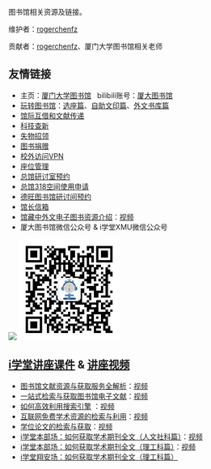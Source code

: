 图书馆相关资源及链接。

维护者：[rogerchenfz](https://github.com/rogerchenfz)

贡献者：[rogerchenfz](https://github.com/rogerchenfz)、厦门大学图书馆相关老师

## 友情链接

- 主页：[厦门大学图书馆](https://library.xmu.edu.cn) &nbsp; bilibili账号：[厦大图书馆](https://space.bilibili.com/474387811/)
- [玩转图书馆](https://www.bilibili.com/video/BV1oJ411s7dC)：[选座篇](https://www.bilibili.com/video/BV1oJ411s7dC)、[自助文印篇](https://www.bilibili.com/video/BV1oJ411s7dC?p=2)、[外文书库篇](https://www.bilibili.com/video/BV1oJ411s7dC?p=3)
- [馆际互借和文献传递](https://library.xmu.edu.cn/fw/gjhj.htm)
- [科技查新](https://library.xmu.edu.cn/fw/kjcx1/cxzjj.htm)
- [失物招领](https://lib.xmu.edu.cn/lost/index.asp)
- [图书捐赠](http://donors.xmu.edu.cn)
- [校外访问VPN](https://library.xmu.edu.cn/zy/xwfw/CARSI.htm)
- [座位管理](https://lib.xmu.edu.cn/seat)
- [总馆研讨室预约](https://service.xmulib.org/rooms)
- [总馆318空间使用申请](https://service.xmulib.org/rooms/zh-hans/room_apply_318)
- [德旺图书馆研讨间预约](https://service.xmulib.org/studyroom)
- [馆长信箱](https://lib.xmu.edu.cn/ask/question_consult)
- [馆藏中外文电子图书资源介绍](https://library.xmu.edu.cn/__local/B/84/09/C54ABACC471150037FD63A66156_08111D34_1773F59.pptx?e=.pptx)：[视频](https://www.bilibili.com/video/BV1VA411j7MK)
- 厦大图书馆微信公众号 & i学堂XMU微信公众号

![](https://www.57994.com/wp-content/uploads/2019/11/cec4ace184e9b7e674e8.jpg) <img src="i学堂XMU微信公众号二维码.jpg" width = "200" height = "200" alt="i学堂XMU微信公众号二维码.jpg" />

## [i学堂讲座课件](https://library.xmu.edu.cn/wd/jzkj/i_xt.htm) & [讲座视频](https://library.xmu.edu.cn/wd/jzsp.htm)
- [图书馆文献资源与获取服务全解析](https://library.xmu.edu.cn/__local/9/A2/6C/F230D69B899DE36C45DA5CD165A_47F63F33_367D7D.pdf?e=.pdf)：[视频](https://www.bilibili.com/video/BV1Xy4y1k7bH)
- [一站式检索与获取图书馆电子文献](https://library.xmu.edu.cn/__local/9/15/12/F3A2EA4DF9B280A907F82F5D54F_8337F260_7F3F5C.pptx?e=.pptx)：[视频](https://www.bilibili.com/video/BV1SE411j74g)
- [如何高效利用搜索引擎](https://library.xmu.edu.cn/__local/9/A0/09/837CCAC7A1F7E97B68AA59B0D62_4201ADA0_39E740.pdf?e=.pdf) ：[视频](https://www.bilibili.com/video/BV1XD4y1Q7ZG)
- [互联网免费学术资源的检索与利用](https://library.xmu.edu.cn/__local/E/E3/28/470DB70B1BCDBDFD4354802AF74_D518B27E_477FCD.pdf?e=.pdf)：[视频](https://www.bilibili.com/video/BV1xy4y167MS)
- [学位论文的检索与获取](https://library.xmu.edu.cn/__local/E/BE/7E/D9AE78C232A18AE6A261648AB5B_363B24BE_43691F.pdf?e=.pdf)：[视频](https://www.bilibili.com/video/BV1cv411C7Hb)
- [i学堂本部场：如何获取学术期刊全文（人文社科篇）](https://library.xmu.edu.cn/__local/B/A9/C6/9CF9F07FE856A68319DF82890FF_CA88A60B_192D6D3.pdf?e=.pdf)：[视频](https://www.bilibili.com/video/BV1Gz4y1o7YQ)
- [i学堂本部场：如何获取学术期刊全文（理工科篇）](https://library.xmu.edu.cn/__local/8/B1/11/497E5A5F12D61E1E907B7EA00B2_D1E659EA_61796C.pdf?e=.pdf)：[视频](https://www.bilibili.com/video/BV1Gz4y1o7YQ?p=2)
- [i学堂翔安场：如何获取学术期刊全文（理工科篇）](https://library.xmu.edu.cn/__local/A/77/E4/2F92F0255C6DA83BB63A6B1856B_3B2202CB_7AF0D8.pdf?e=.pdf)



